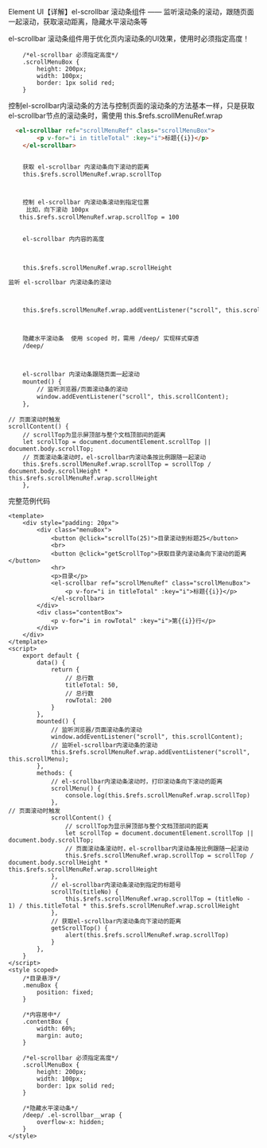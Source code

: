 Element UI【详解】el-scrollbar 滚动条组件 —— 监听滚动条的滚动，跟随页面一起滚动，获取滚动距离，隐藏水平滚动条等

el-scrollbar 滚动条组件用于优化页内滚动条的UI效果，使用时必须指定高度！

```
    /*el-scrollbar 必须指定高度*/
    .scrollMenuBox {
        height: 200px;
        width: 100px;
        border: 1px solid red;
    }
```

控制el-scrollbar内滚动条的方法与控制页面的滚动条的方法基本一样，只是获取el-scrollbar节点的滚动条时，需使用  this.\$refs.scrollMenuRef.wrap

```html
  <el-scrollbar ref="scrollMenuRef" class="scrollMenuBox">
        <p v-for="i in titleTotal" :key="i">标题{{i}}</p>
    </el-scrollbar>


    获取 el-scrollbar 内滚动条向下滚动的距离
    this.$refs.scrollMenuRef.wrap.scrollTop



    控制 el-scrollbar 内滚动条滚动到指定位置
     比如，向下滚动 100px
   this.$refs.scrollMenuRef.wrap.scrollTop = 100
  

	el-scrollbar 内内容的高度
    


    this.$refs.scrollMenuRef.wrap.scrollHeight

监听 el-scrollbar 内滚动条的滚动



    this.$refs.scrollMenuRef.wrap.addEventListener("scroll", this.scrollMenu);



    隐藏水平滚动条  使用 scoped 时，需用 /deep/ 实现样式穿透
    /deep/  



    el-scrollbar 内滚动条跟随页面一起滚动
    mounted() {
        // 监听浏览器/页面滚动条的滚动
        window.addEventListener("scroll", this.scrollContent);
    },


```

  




 

    // 页面滚动时触发
    scrollContent() {
        // scrollTop为显示屏顶部与整个文档顶部间的距离
        let scrollTop = document.documentElement.scrollTop || document.body.scrollTop;
        // 页面滚动条滚动时，el-scrollbar内滚动条按比例跟随一起滚动
        this.$refs.scrollMenuRef.wrap.scrollTop = scrollTop / document.body.scrollHeight * this.$refs.scrollMenuRef.wrap.scrollHeight
        },

完整范例代码

    <template>
        <div style="padding: 20px">
            <div class="menuBox">
                <button @click="scrollTo(25)">目录滚动到标题25</button>
                <br>
                <button @click="getScrollTop">获取目录内滚动条向下滚动的距离</button>
                <hr>
                <p>目录</p>
                <el-scrollbar ref="scrollMenuRef" class="scrollMenuBox">
                    <p v-for="i in titleTotal" :key="i">标题{{i}}</p>
                </el-scrollbar>
            </div>
            <div class="contentBox">
                <p v-for="i in rowTotal" :key="i">第{{i}}行</p>
            </div>
        </div>
    </template>
    <script>
        export default {
            data() {
                return {
                    // 总行数
                    titleTotal: 50,
                    // 总行数
                    rowTotal: 200
                }
            },
            mounted() {
                // 监听浏览器/页面滚动条的滚动
                window.addEventListener("scroll", this.scrollContent);
                // 监听el-scrollbar内滚动条的滚动
                this.$refs.scrollMenuRef.wrap.addEventListener("scroll", this.scrollMenu);
            },
            methods: {
                // el-scrollbar内滚动条滚动时，打印滚动条向下滚动的距离
                scrollMenu() {
                    console.log(this.$refs.scrollMenuRef.wrap.scrollTop)
                },
    // 页面滚动时触发
                scrollContent() {
                    // scrollTop为显示屏顶部与整个文档顶部间的距离
                    let scrollTop = document.documentElement.scrollTop || document.body.scrollTop;
                    // 页面滚动条滚动时，el-scrollbar内滚动条按比例跟随一起滚动
                    this.$refs.scrollMenuRef.wrap.scrollTop = scrollTop / document.body.scrollHeight * this.$refs.scrollMenuRef.wrap.scrollHeight
                },
                // el-scrollbar内滚动条滚动到指定的标题号
                scrollTo(titleNo) {
                    this.$refs.scrollMenuRef.wrap.scrollTop = (titleNo - 1) / this.titleTotal * this.$refs.scrollMenuRef.wrap.scrollHeight
                },
                // 获取el-scrollbar内滚动条向下滚动的距离
                getScrollTop() {
                    alert(this.$refs.scrollMenuRef.wrap.scrollTop)
                }
            },
        }
    </script>
    <style scoped>
        /*目录悬浮*/
        .menuBox {
            position: fixed;
        }

        /*内容居中*/
        .contentBox {
            width: 60%;
            margin: auto;
        }

        /*el-scrollbar 必须指定高度*/
        .scrollMenuBox {
            height: 200px;
            width: 100px;
            border: 1px solid red;
        }

        /*隐藏水平滚动条*/
        /deep/ .el-scrollbar__wrap {
            overflow-x: hidden;
        }
    </style>

